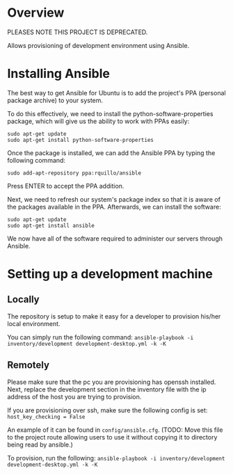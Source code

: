 # Overview

PLEASES NOTE THIS PROJECT IS DEPRECATED.

Allows provisioning of development environment using Ansible.


# Installing Ansible

The best way to get Ansible for Ubuntu is to add the project's PPA (personal package archive) to your system.

To do this effectively, we need to install the python-software-properties package, which will give us the ability to work with PPAs easily:
```
sudo apt-get update
sudo apt-get install python-software-properties
```

Once the package is installed, we can add the Ansible PPA by typing the following command:
```
sudo add-apt-repository ppa:rquillo/ansible
```

Press ENTER to accept the PPA addition.

Next, we need to refresh our system's package index so that it is aware of the packages available in the PPA. Afterwards, we can install the software:
```
sudo apt-get update
sudo apt-get install ansible
```

We now have all of the software required to administer our servers through Ansible.

# Setting up a development machine

## Locally

The repository is setup to make it easy for a developer to provision his/her local environment. 

You can simply run the following command:
```ansible-playbook -i inventory/development development-desktop.yml -k -K```

## Remotely

Please make sure that the pc you are provisioning has openssh installed. Next, replace the development section in the inventory file with the ip address of the host you are trying to provision.

If you are provisioning over ssh, make sure the following config is set:
```host_key_checking = False```

An example of it can be found in ```config/ansible.cfg```. (TODO: Move this file to the project route allowing users to use it without copying it to directory being read by ansible.)

To provision, run the following:
```ansible-playbook -i inventory/development development-desktop.yml -k -K```


